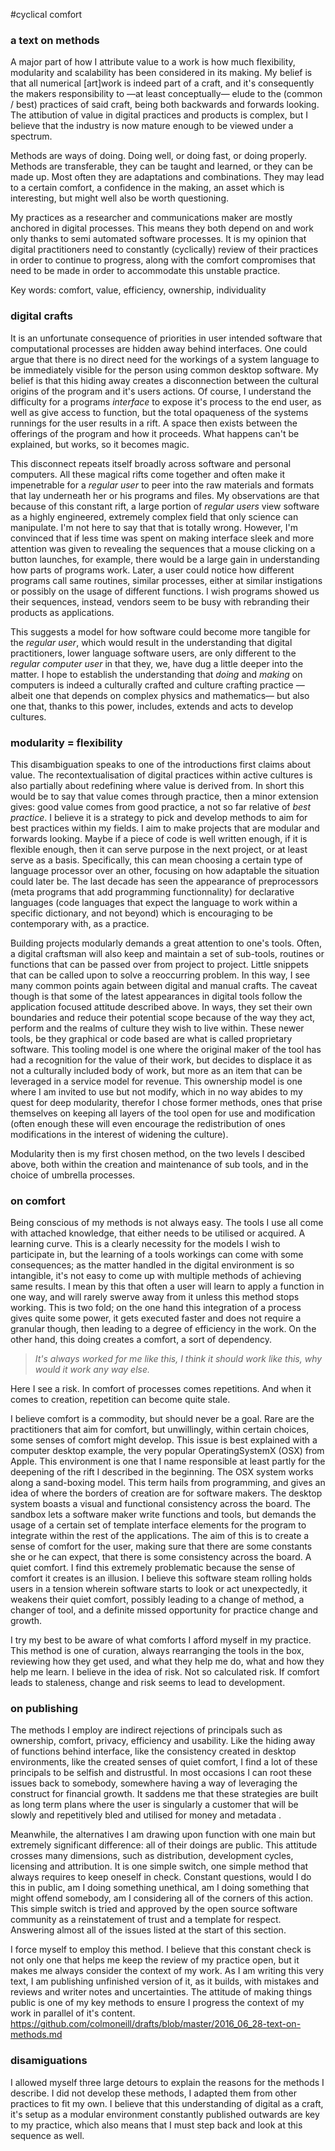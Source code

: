 #cyclical comfort
### a text on methods

A major part of how I attribute value to a work is how much flexibility, modularity and scalability has been considered in its making. My belief is that all numerical [art]work is indeed part of a craft, and it's consequently the makers responsibility to —at least conceptually— elude to the (common / best) practices of said craft, being both backwards and forwards looking. The attibution of value in digital practices and products is complex, but I believe that the industry is now mature enough to be viewed under a spectrum.

Methods are ways of doing. Doing well, or doing fast, or doing properly. Methods are transferable, they can be taught and learned, or they can be made up. Most often they are adaptations and combinations. They may lead to a certain comfort, a confidence in the making, an asset which is interesting, but might well also be worth questioning.

My practices as a researcher and communications maker are mostly anchored in digital processes. This means they both depend on and work only thanks to semi automated software processes. It is my opinion that digital practitioners need to constantly (cyclically) review of their practices in order to continue to progress, along with the comfort compromises that need to be made in order to accommodate this unstable practice.

Key words: comfort, value, efficiency, ownership, individuality

### digital crafts

It is an unfortunate consequence of priorities in user intended software that computational processes are hidden away behind interfaces. One could argue that there is no direct need for the workings of a system language to be immediately visible for the person using common desktop software. My belief is that this hiding away creates a disconnection between the cultural origins of the program and it's users actions. Of course, I understand the difficulty for a programs *interface* to expose it's process to the end user, as well as give access to function, but the total opaqueness of the systems runnings for the user results in a rift. A space then exists between the offerings of the program and how it proceeds. What happens can't be explained, but works, so it becomes magic.

This disconnect repeats itself broadly across software and personal computers. All these magical rifts come together and often make it impenetrable for a *regular user* to peer into the raw materials and formats that lay underneath her or his programs and files. My observations are that because of this constant rift, a large portion of *regular users* view software as a highly engineered, extremely complex field that only science can manipulate. I'm not here to say that that is totally wrong. However, I'm convinced that if less time was spent on making interface sleek and more attention was given to revealing the sequences that a mouse clicking on a button launches, for example, there would be a large gain in understanding how parts of programs work. Later, a user could notice how different programs call same routines, similar processes, either at similar instigations or possibly on the usage of different functions. I wish programs showed us their sequences, instead, vendors seem to be busy with rebranding their products as applications.

This suggests a model for how software could become more tangible for the *regular user*, which would result in the understanding that digital practitioners, lower language software users, are only different to the *regular computer user* in that they, we, have dug a little deeper into the matter. I hope to establish the understanding that *doing* and *making* on computers is indeed a culturally crafted and culture crafting practice —albeit one that depends on complex physics and mathematics— but also one that, thanks to this power, includes, extends and acts to develop cultures.

### modularity = flexibility

This disambiguation speaks to one of the introductions first claims about value. The recontextualisation of digital practices within active cultures is also partially about redefining where value is derived from. In short this would be to say that value comes through practice, then a minor extension gives: good value comes from good practice, a not so far relative of *best practice*. I believe it is a strategy to pick and develop methods to aim for best practices within my fields. I aim to make projects that are modular and forwards looking. Maybe if a piece of code is well written enough, if it is flexible enough, then it can serve purpose in the next project, or at least serve as a basis. Specifically, this can mean choosing a certain type of language processor over an other, focusing on how adaptable the situation could later be. The last decade has seen the appearance of preprocessors (meta programs that add programming functionnality) for declarative languages (code languages that expect the language to work within a specific dictionary, and not beyond) which is encouraging to be contemporary with, as a practice.

Building projects modularly demands a great attention to one's tools. Often, a digital craftsman will also keep and maintain a set of sub-tools, routines or functions that can be passed over from project to project. Little snippets that can be called upon to  solve a reoccurring problem. In this way, I see many common points again between digital and manual crafts. The caveat though is that some of the latest appearances in digital tools follow the application focused attitude described above. In ways, they set their own boundaries and reduce their potential scope because of the way they act, perform and the realms of culture they wish to live within. These newer tools, be they graphical or code based are what is called proprietary software. This tooling model is one where the original maker of the tool has had a recognition for the value of their work, but decides to displace it as not a culturally included body of work, but more as an item that can be leveraged in a service model for revenue. This ownership model is one where I am invited to use but not modify, which in no way abides to my quest for deep modularity, therefor I chose former methods, ones that prise themselves on keeping all layers of the tool open for use and modification (often enough these will even encourage the redistribution of ones modifications in the interest of widening the culture).

Modularity then is my first chosen method, on the two levels I descibed above, both within the creation and maintenance of sub tools, and in the choice of umbrella processes.

### on comfort

Being conscious of my methods is not always easy. The tools I use all come with attached knowledge, that either needs to be utilised or acquired. A learning curve. This is a clearly necessity for the models I wish to participate in, but the learning of a tools workings can come with some consequences; as the matter handled in the digital environment is so intangible, it's not easy to come up with multiple methods of achieving same results. I mean by this that often a user will learn to apply a function in one way, and will rarely swerve away from it unless this method stops working. This is two fold; on the one hand this integration of a process gives quite some power, it gets executed faster and does not require a granular though, then leading to a degree of efficiency in the work. On the other hand, this doing creates a comfort, a sort of dependency.

>*It's always worked for me like this, I think it should work like this, why would it work any way else.*

Here I see a risk. In comfort of processes comes repetitions. And when it comes to creation, repetition can become quite stale.

I believe comfort is a commodity, but should never be a goal. Rare are the practitioners that aim for comfort, but unwillingly, within certain choices, some senses of comfort might develop. This issue is best explained with a computer desktop example, the very popular OperatingSystemX (OSX) from Apple. This environment is one that I name responsible at least partly for the deepening of the rift I described in the beginning. The OSX system works along a sand-boxing model. This term hails from programming, and gives an idea of where the borders of creation are for software makers. The desktop system boasts a visual and functional consistency across the board. The sandbox lets a software maker write functions and tools, but demands the usage of a certain set of template interface elements for the program to integrate within the rest of the applications. The aim of this is to create a sense of comfort for the user, making sure that there are some constants she or he can expect, that there is some consistency across the board. A quiet comfort. I find this extremely problematic because the sense of comfort it creates is an illusion. I believe this software steam rolling holds users in a tension wherein software starts to look or act unexpectedly, it weakens their quiet comfort, possibly leading to a change of method, a changer of tool, and a definite missed opportunity for practice change and growth.

I try my best to be aware of what comforts I afford myself in my practice. This method is one of curation, always rearranging the tools in the box, reviewing how they get used, and what they help me do, what and how they help me learn. I believe in the idea of risk. Not so calculated risk. If comfort leads to staleness, change and risk seems to lead to development.

### on publishing

The methods I employ are indirect rejections of principals such as ownership, comfort, privacy, efficiency and usability. Like the hiding away of functions behind interface, like the consistency created in desktop environments, like the created senses of quiet comfort, I find a lot of these principals to be selfish and distrustful. In most occasions I can root these issues back to somebody, somewhere having a way of leveraging the construct for financial growth. It saddens me that these strategies are built as long term plans where the user is singularly a customer that will be slowly and repetitively bled and utilised for money and metadata .

Meanwhile, the alternatives I am drawing upon function with one main but extremely significant difference: all of their doings are public. This attitude crosses many dimensions, such as distribution, development cycles, licensing and attribution. It is one simple switch, one simple method that always requires to keep oneself in check. Constant questions, would I do this in public, am I doing something unethical, am I doing something that might offend somebody, am I considering all of the corners of this action. This simple switch is tried and approved by the open source software community as a reinstatement of trust and a template for respect. Answering almost all of the issues listed at the start of this section.

I force myself to employ this method. I believe that this constant check is not only one that helps me keep the review of my practice open, but it makes me always consider the context of my work. As I am writing this very text, I am publishing unfinished version of it, as it builds, with mistakes and reviews and writer notes and uncertainties. The attitude of making things public is one of my key methods to ensure I progress the context of my work in parallel of it's content. https://github.com/colmoneill/drafts/blob/master/2016_06_28-text-on-methods.md

### disamiguations

I allowed myself three large detours to explain the reasons for the methods I describe. I did not develop these methods, I adapted them from other practices to fit my own. I believe that this understanding of digital as a craft, it's setup as a modular environment constantly published outwards are key to my practice, which also means that I must step back and look at this sequence as well.
